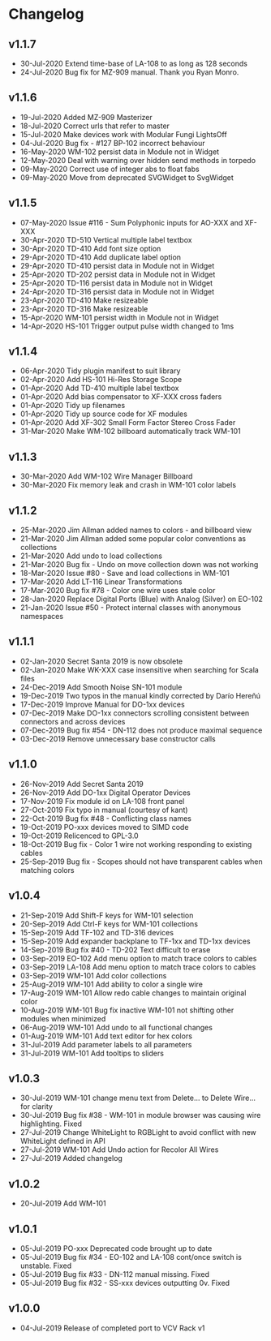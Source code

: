 # Changelog

## v1.1.7
- 30-Jul-2020 Extend time-base of LA-108 to as long as 128 seconds
- 24-Jul-2020 Bug fix for MZ-909 manual. Thank you Ryan Monro.

## v1.1.6
- 19-Jul-2020 Added MZ-909 Masterizer
- 18-Jul-2020 Correct urls that refer to master
- 15-Jul-2020 Make devices work with Modular Fungi LightsOff
- 04-Jul-2020 Bug fix - #127 BP-102 incorrect behaviour
- 16-May-2020 WM-102 persist data in Module not in Widget
- 12-May-2020 Deal with warning over hidden send methods in torpedo
- 09-May-2020 Correct use of integer abs to float fabs
- 09-May-2020 Move from deprecated SVGWidget to SvgWidget

## v1.1.5
- 07-May-2020 Issue #116 - Sum Polyphonic inputs for AO-XXX and XF-XXX
- 30-Apr-2020 TD-510 Vertical multiple label textbox
- 30-Apr-2020 TD-410 Add font size option
- 29-Apr-2020 TD-410 Add duplicate label option
- 29-Apr-2020 TD-410 persist data in Module not in Widget
- 25-Apr-2020 TD-202 persist data in Module not in Widget
- 25-Apr-2020 TD-116 persist data in Module not in Widget
- 24-Apr-2020 TD-316 persist data in Module not in Widget
- 23-Apr-2020 TD-410 Make resizeable
- 23-Apr-2020 TD-316 Make resizeable
- 15-Apr-2020 WM-101 persist width in Module not in Widget
- 14-Apr-2020 HS-101 Trigger output pulse width changed to 1ms

## v1.1.4
- 06-Apr-2020 Tidy plugin manifest to suit library
- 02-Apr-2020 Add HS-101 Hi-Res Storage Scope
- 01-Apr-2020 Add TD-410 multiple label textbox
- 01-Apr-2020 Add bias compensator to XF-XXX cross faders
- 01-Apr-2020 Tidy up filenames
- 01-Apr-2020 Tidy up source code for XF modules
- 01-Apr-2020 Add XF-302 Small Form Factor Stereo Cross Fader
- 31-Mar-2020 Make WM-102 billboard automatically track WM-101

## v1.1.3
- 30-Mar-2020 Add WM-102 Wire Manager Billboard
- 30-Mar-2020 Fix memory leak and crash in WM-101 color labels

## v1.1.2
- 25-Mar-2020 Jim Allman added names to colors - and billboard view
- 21-Mar-2020 Jim Allman added some popular color conventions as collections
- 21-Mar-2020 Add undo to load collections
- 21-Mar-2020 Bug fix - Undo on move collection down was not working
- 18-Mar-2020 Issue #80 - Save and load collections in WM-101
- 17-Mar-2020 Add LT-116 Linear Transformations
- 17-Mar-2020 Bug fix #78 - Color one wire uses stale color
- 28-Jan-2020 Replace Digital Ports (Blue) with Analog (Silver) on EO-102
- 21-Jan-2020 Issue #50 - Protect internal classes with anonymous namespaces

## v1.1.1
- 02-Jan-2020 Secret Santa 2019 is now obsolete
- 02-Jan-2020 Make WK-XXX case insensitive when searching for Scala files
- 24-Dec-2019 Add Smooth Noise SN-101 module
- 19-Dec-2019 Two typos in the manual kindly corrected by Darío Hereñú
- 17-Dec-2019 Improve Manual for DO-1xx devices
- 07-Dec-2019 Make DO-1xx connectors scrolling consistent between connectors and across devices
- 07-Dec-2019 Bug fix #54 - DN-112 does not produce maximal sequence
- 03-Dec-2019 Remove unnecessary base constructor calls

## v1.1.0
- 26-Nov-2019 Add Secret Santa 2019
- 26-Nov-2019 Add DO-1xx Digital Operator Devices
- 17-Nov-2019 Fix module id on LA-108 front panel
- 27-Oct-2019 Fix typo in manual (courtesy of kant)
- 22-Oct-2019 Bug fix #48 - Conflicting class names
- 19-Oct-2019 PO-xxx devices moved to SIMD code
- 19-Oct-2019 Relicenced to GPL-3.0
- 18-Oct-2019 Bug fix - Color 1 wire not working responding to existing cables
- 25-Sep-2019 Bug fix - Scopes should not have transparent cables when matching colors

## v1.0.4
- 21-Sep-2019 Add Shift-F keys for WM-101 selection
- 20-Sep-2019 Add Ctrl-F keys for WM-101 collections
- 15-Sep-2019 Add TF-102 and TD-316 devices
- 15-Sep-2019 Add expander backplane to TF-1xx and TD-1xx devices
- 14-Sep-2019 Bug fix #40 - TD-202 Text difficult to erase
- 03-Sep-2019 EO-102 Add menu option to match trace colors to cables
- 03-Sep-2019 LA-108 Add menu option to match trace colors to cables
- 03-Sep-2019 WM-101 Add color collections
- 25-Aug-2019 WM-101 Add ability to color a single wire
- 17-Aug-2019 WM-101 Allow redo cable changes to maintain original color
- 10-Aug-2019 WM-101 Bug fix inactive WM-101 not shifting other modules when minimized
- 06-Aug-2019 WM-101 Add undo to all functional changes
- 01-Aug-2019 WM-101 Add text editor for hex colors
- 31-Jul-2019 Add parameter labels to all parameters
- 31-Jul-2019 WM-101 Add tooltips to sliders

## v1.0.3
- 30-Jul-2019 WM-101 change menu text from Delete... to Delete Wire... for clarity
- 30-Jul-2019 Bug fix #38 - WM-101 in module browser was causing wire highlighting. Fixed
- 27-Jul-2019 Change WhiteLight to RGBLight to avoid conflict with new WhiteLight defined in API
- 27-Jul-2019 WM-101 Add Undo action for Recolor All Wires
- 27-Jul-2019 Added changelog

## v1.0.2
- 20-Jul-2019 Add WM-101

## v1.0.1
- 05-Jul-2019 PO-xxx Deprecated code brought up to date 
- 05-Jul-2019 Bug fix #34 - EO-102 and LA-108 cont/once switch is unstable. Fixed
- 05-Jul-2019 Bug fix #33 - DN-112 manual missing. Fixed
- 05-Jul-2019 Bug fix #32 - SS-xxx devices outputting 0v. Fixed

## v1.0.0
- 04-Jul-2019 Release of completed port to VCV Rack v1
